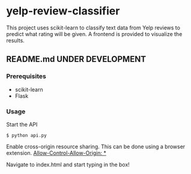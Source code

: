 # yelp-review-classifier

This project uses scikit-learn to classify text data from Yelp reviews to predict what rating will be given. A frontend is provided to visualize the results.

## README.md UNDER DEVELOPMENT 

### Prerequisites

* scikit-learn
* Flask

### Usage

 Start the API

```
$ python api.py
```

 Enable cross-origin resource sharing. This can be done using a browser extension. [Allow-Control-Allow-Origin: *](https://chrome.google.com/webstore/detail/allow-control-allow-origi/nlfbmbojpeacfghkpbjhddihlkkiljbi)

 Navigate to index.html and start typing in the box!
